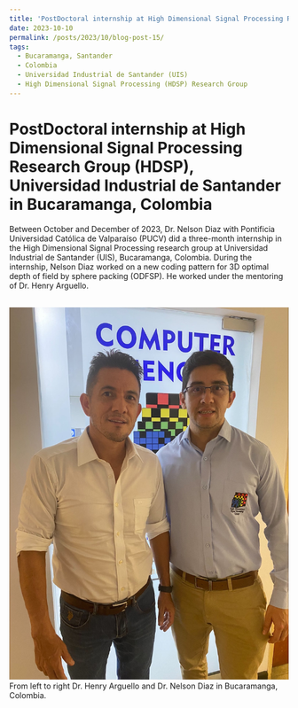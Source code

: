 ```yaml
---
title: 'PostDoctoral internship at High Dimensional Signal Processing Research Group (HDSP) in Bucaramanga, Colombia, 2023'
date: 2023-10-10
permalink: /posts/2023/10/blog-post-15/
tags:
  - Bucaramanga, Santander
  - Colombia
  - Universidad Industrial de Santander (UIS)
  - High Dimensional Signal Processing (HDSP) Research Group 
---
```


PostDoctoral internship at High Dimensional Signal Processing Research Group (HDSP), Universidad Industrial de Santander in Bucaramanga, Colombia
======

Between October and December of 2023, Dr. Nelson Diaz with Pontificia Universidad Católica de Valparaíso (PUCV) did a three-month internship in the High Dimensional Signal Processing research group at Universidad Industrial de Santander (UIS), Bucaramanga, Colombia. During the internship, Nelson Diaz worked on a new coding pattern for 3D optimal depth of field by sphere packing (ODFSP). He worked under the mentoring of Dr. Henry Arguello.



<br/><img src='/images/internship-colombia2023.jpg'>
 From left to right Dr. Henry Arguello and Dr. Nelson Diaz in Bucaramanga, Colombia.
